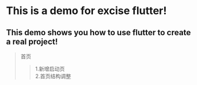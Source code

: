# This is a demo for excise flutter!

## This demo shows you how to use flutter to create a real project!

>  首页  
>   > 1.新增启动页  
>   > 2.首页结构调整  